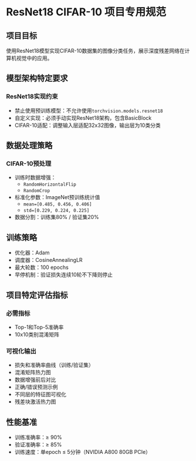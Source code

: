 # ResNet18 CIFAR-10 项目专用规范

## 项目目标
使用ResNet18模型实现CIFAR-10数据集的图像分类任务，展示深度残差网络在计算机视觉中的应用。

## 模型架构特定要求

### ResNet18实现约束
- 禁止使用预训练模型：不允许使用`torchvision.models.resnet18`
- 自定义实现：必须手动实现ResNet18架构，包含BasicBlock
- CIFAR-10适配：调整输入层适配32x32图像，输出层为10类分类

## 数据处理策略

### CIFAR-10预处理
- 训练时数据增强：
  - `RandomHorizontalFlip`
  - `RandomCrop`
- 标准化参数：ImageNet预训练统计值
  - `mean=[0.485, 0.456, 0.406]`
  - `std=[0.229, 0.224, 0.225]`
- 数据分割：训练集80% / 验证集20%

## 训练策略

- 优化器：Adam
- 调度器：CosineAnnealingLR
- 最大轮数：100 epochs
- 早停机制：验证损失连续10轮不下降则停止

## 项目特定评估指标

### 必需指标
- Top-1和Top-5准确率
- 10x10类别混淆矩阵

### 可视化输出
- 损失和准确率曲线（训练/验证集）
- 混淆矩阵热力图
- 数据增强前后对比
- 正确/错误预测示例
- 不同层的特征图可视化
- 残差块激活热力图

## 性能基准

- 训练准确率：≥ 90%
- 验证准确率：≥ 85%
- 训练速度：单epoch ≤ 5分钟（NVIDIA A800 80GB PCIe）